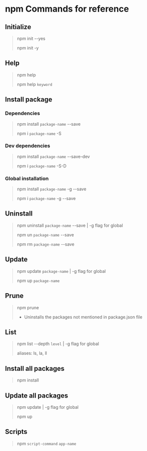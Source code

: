 # npm Commands for reference

## Initialize
> npm init --yes
>
> npm init -y

## Help
> npm help
>
> npm help `keyword`

## Install package
### Dependencies
> npm install `package-name` --save
>
> npm i `package-name` -S

### Dev dependencies
> npm install `package-name` --save-dev
>
> npm i `package-name` -S-D

### Global installation
> npm install `package-name` -g --save
>
> npm i `package-name` -g --save

## Uninstall
> npm uninstall `package-name` --save | -g flag for global
>
> npm un `package-name` --save
>
> npm rm `package-name` --save

## Update
> npm update `package-name` | -g flag for global
>
> npm up `package-name`

## Prune
> npm prune
>
> - Uninstalls the packages not mentioned in package.json file

## List
> npm list --depth `level` | -g flag for global
>
> aliases: ls, la, ll

## Install all packages
> npm install

## Update all packages
> npm update | -g flag for global
>
> npm up

## Scripts
> npm `script-command` `app-name`
